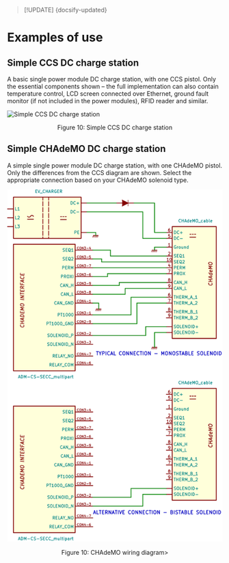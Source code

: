 > [!UPDATE] {docsify-updated}
# Examples of use

## Simple CCS DC charge station

A basic single power module DC charge station, with one CCS pistol. Only the essential components shown – the full implementation can also contain temperature control, LCD screen connected over Ethernet, ground fault monitor (if not included in the power modules), RFID reader and similar.

<div class="bigger-1000">

![Simple CCS DC charge station](images/simple-charge-station.svg.svg "Simple CCS DC charge station")
</div>
<figcaption style="text-align: center">Figure 10: Simple CCS DC charge station</figcaption>

## Simple CHAdeMO DC charge station

A simple single power module DC charge station, with one CHAdeMO pistol. Only the differences from the CCS diagram are shown. Select the appropriate connection based on your CHAdeMO solenoid type.

<div class="bigger-1000">

![CHAdeMO wiring diagram](images/CHAdeMO_solenoid-CHAdeMO_solenoid.svg "CHAdeMO wiring diagram")
</div>
<figcaption style="text-align: center">Figure 10: CHAdeMO wiring diagram>
